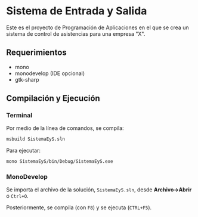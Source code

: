# Sistema de Entrada y Salida

Este es el proyecto de Programación de Aplicaciones en el que se crea un sistema de control de asistencias para una empresa "X".

## Requerimientos

- mono
- monodevelop (IDE opcional)
- gtk-sharp

## Compilación y Ejecución

### Terminal

Por medio de la línea de comandos, se compila:

```sh
msbuild SistemaEyS.sln
```

Para ejecutar:

```sh
mono SistemaEyS/bin/Debug/SistemaEyS.exe
```

### MonoDevelop

Se importa el archivo de la solución, `SistemaEyS.sln`, desde **Archivo->Abrir** ó `Ctrl+O`.

Posteriormente, se compila (con `F8`) y se ejecuta (`CTRL+F5`).

